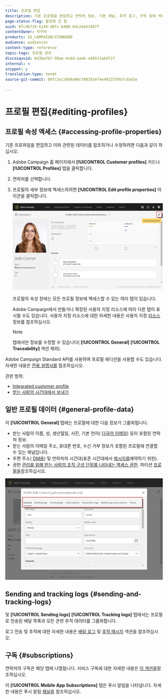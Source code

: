 ```yaml
---
title: 프로필 편집
description: 기존 프로필을 편집하고 연락처 정보, 기본 채널, 추적 로그, 구독 등에 액세스하는 방법을 알아봅니다.
page-status-flag: 활성화 안 함
uuid: 6fcdb719-6149-48fc-b400-64c24a51487f
contentOwner: 자우비
products: SG_CAMPAIGN/STANDARD
audience: audiences
content-type: reference
topic-tags: 프로필 관리
discoiquuid: 8d3ba7bf-90ae-4c6d-aaeb-a48572a69f2f
internal: n
snippet: y
translation-type: tm+mt
source-git-commit: 00fc2e12669a00c788355ef4e492375957cdad2e

---
```



# 프로필 편집{#editing-profiles}

## 프로필 속성 액세스 {#accessing-profile-properties}

기존 프로파일을 편집하고 이와 관련된 데이터를 참조하거나 수정하려면 다음과 같이 하십시오.

1. Adobe Campaign 홈 페이지에서 **[!UICONTROL Customer profiles]** 카드나 **[!UICONTROL Profiles]** 탭을 클릭합니다.
1. 연락처를 선택합니다.
1. 프로필의 세부 정보에 액세스하려면 **[!UICONTROL Edit profile properties]** 아이콘을 클릭합니다.

   ![](assets/profile_creation2.png)

   프로필의 속성 창에는 모든 프로필 정보에 액세스할 수 있는 여러 탭이 있습니다.

   Adobe Campaign에서 만들거나 확장된 사용자 지정 리소스에 따라 다른 탭이 표시될 수도 있습니다. 사용자 지정 리소스에 대한 자세한 내용은 사용자 지정 [리소스](../../developing/using/data-model-concepts.md)정보를 참조하십시오.

   >[!NOTE]
   >
   >탭에서만 정보를 수정할 수 있습니다( **[!UICONTROL General]** **[!UICONTROL Traceability]** 섹션 제외).

Adobe Campaign Standard API를 사용하여 프로필 에디션을 사용할 수도 있습니다. 자세한 내용은 [전용 설명서를](https://final-docs.campaign.adobe.com/doc/standard/en/api/ACS_API.html#updating-profiles) 참조하십시오.

관련 항목:

* [Integrated customer profile](../../audiences/using/integrated-customer-profile.md)
* [받는 사람의 시간대에서 보내기](../../sending/using/sending-messages-at-the-recipient-s-time-zone.md)

## 일반 프로필 데이터 {#general-profile-data}

이 **[!UICONTROL General]** 탭에는 프로필에 대한 다음 정보가 그룹화됩니다.

* 받는 사람의 이름, 성, 생년월일, 사진, 기본 언어( [다국어 이메일](../../channels/using/creating-a-multilingual-email.md)) 등이 포함된 연락처 정보.
* 받는 사람의 이메일 주소, 휴대폰 번호, 수신 거부 정보가 포함된 프로필에 연결할 수 있는 채널입니다.
* 우편 주소( [DM용](../../channels/using/about-direct-mail.md)) 및 연락처의 시간대(표준 시간대에서 [메시지를](../../sending/using/sending-messages-at-the-recipient-s-time-zone.md)예약하기 위한).
* 권한 [관리를 위해 받는 사람의 조직 구성 단위를 나타내는 액세스 권한](../../administration/using/about-access-management.md). 파티션 [프로필을](../../administration/using/organizational-units.md#partitioning-profiles)참조하십시오.

![](assets/profile_creation4.png)

## Sending and tracking logs {#sending-and-tracking-logs}

및 **[!UICONTROL Sending logs]** **[!UICONTROL Tracking logs]** 탭에서는 프로필로 전송된 배달 목록과 모든 관련 추적 데이터를 그룹화합니다.

로그 전송 및 추적에 대한 자세한 내용은 [배달 로그](../../sending/using/monitoring-a-delivery.md#delivery-logs) 및 [추적 메시지](../../sending/using/tracking-messages.md) 섹션을 참조하십시오.

## 구독 {#subscriptions}

연락처의 구독은 해당 탭에 나열됩니다. 서비스 구독에 대한 자세한 내용은 [이 섹션을](../../audiences/using/about-subscriptions.md)참조하십시오.

이 **[!UICONTROL Mobile App Subscriptions]** 탭은 푸시 알림을 나타냅니다. 자세한 내용은 푸시 알림 [채널을](../../channels/using/about-push-notifications.md) 참조하십시오.
